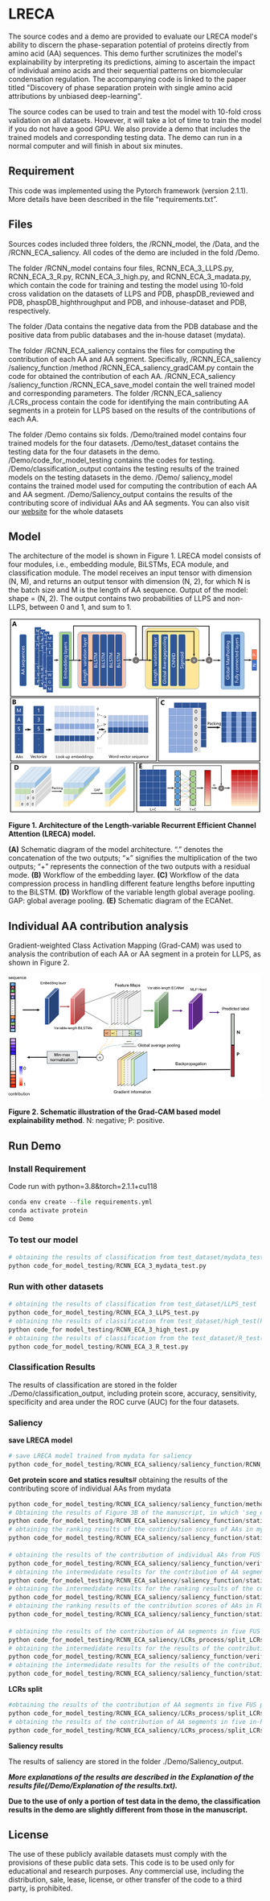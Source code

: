 # LRECA

The source codes and a demo are provided to evaluate our LRECA model's ability to discern the phase-separation potential of proteins directly from amino acid (AA) sequences. This demo further scrutinizes the model's explainability by interpreting its predictions, aiming to ascertain the impact of individual amino acids and their sequential patterns on biomolecular condensation regulation. The accompanying code is linked to the paper titled "Discovery of phase separation protein with single amino acid attributions by unbiased deep-learning".

The source codes can be used to train and test the model with 10-fold cross validation on all datasets. However, it will take a lot of time to train the model if you do not have a good GPU. We also provide a demo that includes the trained models and corresponding testing data. The demo can run in a normal computer and will finish in about six minutes.

## Requirement

This code was implemented using the Pytorch framework (version 2.1.1). More details have been described in the file “requirements.txt”.

## Files

Sources codes included three folders, the /RCNN_model, the /Data, and the /RCNN_ECA_saliency. All codes of the demo are included in the fold /Demo.

The folder /RCNN_model contains four files, RCNN_ECA_3_LLPS.py, RCNN_ECA_3_R.py, RCNN_ECA_3_high.py, and RCNN_ECA_3_madata.py, which contain the code for training and testing the model using 10-fold cross validation on the datasets of LLPS and PDB, phaspDB_reviewed and PDB, phaspDB_highthroughput and PDB, and inhouse-dataset and PDB, respectively.

The folder /Data contains the negative data from the PDB database and the positive data from public databases and the in-house dataset (mydata).

The folder /RCNN_ECA_saliency contains the files for computing the contribution of each AA and AA segment. Specifically, /RCNN_ECA_saliency /saliency_function /method /RCNN_ECA_saliency_gradCAM.py contain the code for obtained the contribution of each AA. /RCNN_ECA_saliency /saliency_function /RCNN_ECA_save_model contain the well trained model and corresponding parameters. The folder /RCNN_ECA_saliency /LCRs_process contain the code for identifying the main contributing AA segments in a protein for LLPS based on the results of the contributions of each AA.

The folder /Demo contains six folds. /Demo/trained model contains four trained models for the four datasets. /Demo/test_dataset contains the testing data for the four datasets in the demo. /Demo/code_for_model_testing contains the codes for testing. /Demo/classification_output contains the testing results of the trained models on the testing datasets in the demo. /Demo/ saliency_model contains the trained model used for computing the contribution of each AA and AA segment. /Demo/Saliency_output contains the results of the contributing score of individual AAs and AA segments.
You can also visit our [website](http://www.ai-phasepro.pro/) for the whole datasets

## Model

The architecture of the model is shown in Figure 1. LRECA model consists of four modules, i.e., embedding module, BiLSTMs, ECA module, and classification module. The model receives an input tensor with dimension (N, M), and returns an output tensor with dimension (N, 2), for which N is the batch size and M is the length of AA sequence. Output of the model: shape = (N, 2). The output contains two probabilities of LLPS and non-LLPS, between 0 and 1, and sum to 1.

 ![2](./README.assets/2.png)

__Figure 1. Architecture of the Length-variable Recurrent Efficient Channel Attention (LRECA) model.__

 **(A)** Schematic diagram of the model architecture. “.” denotes the concatenation of the two outputs; “×” signifies the multiplication of the two outputs; “+” represents the connection of the two outputs with a residual mode. **(B)** Workflow of the embedding layer. **(C)** Workflow of the data compression process in handling different feature lengths before inputting to the BiLSTM. **(D)** Workflow of the variable length global average pooling. GAP: global average pooling. **(E)** Schematic diagram of the ECANet.

## Individual AA contribution analysis

Gradient-weighted Class Activation Mapping (Grad-CAM) was used to analysis the contribution of each AA or AA segment in a protein for LLPS, as shown in Figure 2.

 ![3](./README.assets/3.png)

**Figure 2. Schematic illustration of the Grad-CAM based model explainability method**. N: negative; P: positive.

## Run Demo

### Install Requirement

Code run with python=3.8&torch=2.1.1+cu118

```python
conda env create --file requirements.yml
conda activate protein
cd Demo
```

### To test our model

```python
# obtaining the results of classification from test_dataset/mydata_test
python code_for_model_testing/RCNN_ECA_3_mydata_test.py
```

### Run with other datasets

```python
# obtaining the results of classification from test_dataset/LLPS_test
python code_for_model_testing/RCNN_ECA_3_LLPS_test.py
# obtaining the results of classification from test_dataset/high_test(PhasepDB_highthrought)
python code_for model_testing/RCNN_ECA_3_high_test.py
# obtaining the results of classification from the test_dataset/R_test(PhasepDB_Reviewed)
python code_for_model_testing/RCNN_ECA_3_R_test.py
```

### Classification Results

The results of classification are stored in the folder ./Demo/classification_output, including protein score, accuracy, sensitivity, specificity and area under the ROC curve (AUC) for the four datasets.

### Saliency

__save LRECA model__

```python
# save LRECA model trained from mydata for saliency
python code_for_model_testing/RCNN_ECA_saliency/saliency_function/RCNN_ECA_save_model.py
```

__Get protein score and statics results__# obtaining the results of the contributing score of individual AAs from mydata

```python
python code_for_model_testing/RCNN_ECA_saliency/saliency_function/method/RCNN_ECA_saliency_gradCAM.py
# Obtaining the results of Figure 3B of the manuscript, in which 'seg_effect' represents the score proportion of different segments of a protein.
python code_for_model_testing/RCNN_ECA_saliency/saliency_function/statics/RCNN_ECA_statics4.py
# obtaining the ranking results of the contribution scores of AAs in mydata proteins
python code_for_model_testing/RCNN_ECA_saliency/saliency_function/statics/RCNN_ECA_statics5_mydata.py

# obtaining the results of the contribution of individual AAs from FUS proteins
python code_for_model_testing/RCNN_ECA_saliency/saliency_function/verify/RCNN_ECA_saliency_verify_gradCAM.py
# obtaining the intermedidate results for the contribution of AA segments in five FUS proteins
python code_for_model_testing/RCNN_ECA_saliency/saliency_function/statics/RCNN_ECA_statics2_FUS_test.py
# obtaining the intermedidate results for the ranking results of the contribution scores of AAs in FUS proteins
python code_for_model_testing/RCNN_ECA_saliency/saliency_function/statics/RCNN_ECA_statics2_FUS.py
# obtaining the ranking results of the contribution scores of AAs in FUS proteins
python code_for_model_testing/RCNN_ECA_saliency/saliency_function/statics/RCNN_ECA_statics5_FUS.py

# obtaining the results of the contribution of AA segments in five FUS proteins
python code_for_model_testing/RCNN_ECA_saliency/LCRs_process/split_LCRs_segment_FUS_test.py
# obtaining the intermedidate results for the results of the contribution of AA segments in five in-house proteins
python code_for_model_testing/RCNN_ECA_saliency/saliency_function/verify/RCNN_ECA_saliency_verify_gradCAM_test.py 
# obtaining the intermedidate results for the results of the contribution of AA segments in five in-house proteins
python code_for_model_testing/RCNN_ECA_saliency/saliency_function/statics/RCNN_ECA_statics2_test.py
```

__LCRs split__

```python
#obtaining the results of the contribution of AA segments in five FUS proteins
python code_for_model_testing/RCNN_ECA_saliency/LCRs_process/split_LCRs_segment_FUS_test.py 
# obtaining the results of the contribution of AA segments in five in-house proteins
python code_for_model_testing/RCNN_ECA_saliency/LCRs_process/split_LCRs_segment_test.py 
```

__Saliency results__

The results of saliency are stored in the folder ./Demo/Saliency_output.

***More explanations of the results are described in the Explanation of the results file(/Demo/Explanation of the results.txt).***

**Due to the use of only a portion of test data in the demo, the classification results in the demo are slightly different from those in the manuscript.**

## License

The use of these publicly available datasets must comply with the provisions of these public data sets. This code is to be used only for educational and research purposes. Any commercial use, including the distribution, sale, lease, license, or other transfer of the code to a third party, is prohibited.

